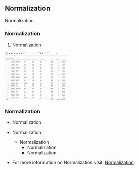 ## Normalization
Normalization

### Normalization
1. Normalization

<img src="../assets/normalization_1.png"  style="width:200px" class="border"></img>



### Normalization
* Normalization
* Normalization
    * Normalization
      * Normalization
      * Normalization

* For more information on Normalization visit: [Normalization](/docs/how_to/Normalization.md)
